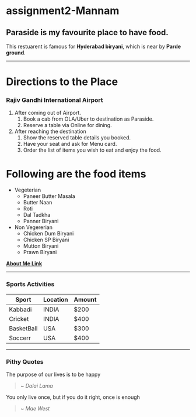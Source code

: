 # assignment2-Mannam
## Paraside is my favourite place to have food.
This restuarent is famous for **Hyderabad biryani**, which is near by **Parde ground**.
*************************************************************************************************
# Directions to the Place
### Rajiv Gandhi International Airport
1.  After coming out of Airport.
    1. Book a cab from OLA/Uber to destination as Paraside.
    2. Reserve a table via Online for dining.
2.  After reaching the destination
    1. Show the reserved table details you booked.
    2. Have your seat and ask for Menu card.
    3. Order the list of items you wish to eat and enjoy the food.
    
# Following are the food items
*  Vegeterian 
    * Paneer Butter Masala
    *  Butter Naan
    * Roti
    * Dal Tadkha
    * Panner Biryani 
*  Non Vegererian 
    * Chicken Dum Biryani
    * Chicken SP Biryani 
    * Mutton Biryani         
    * Prawn Biryani

**[About Me Link ](AboutMe.md)**

***************************************************************************
### Sports Activities

|Sport|Location|Amount|
|---|---|---|
|Kabbadi|INDIA|$200|
|Cricket|INDIA|$400|
|BasketBall|USA|$300|
|Soccerr|USA|$400|

*************************************************************************
### Pithy Quotes

The purpose of our lives is to be happy
>   ~ *Dalai Lama*

You only live once, but if you do it right, once is enough
>  ~ *Mae West*